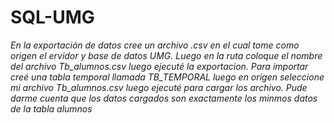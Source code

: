 # SQL-UMG
*En la exportación de datos cree un archivo .csv en el cual tome  como origen el ervidor y base de datos UMG.*
*Luego en la ruta coloque el nombre del archivo Tb_alumnos.csv*
*luego ejecuté la exportacion.*
*Para importar creé una tabla temporal llamada TB_TEMPORAL*
*luego en origen seleccione mi archivo Tb_alumnos.csv*
*luego ejecuté para cargar los archivo.*
*Pude darme cuenta que los datos cargados son exactamente los minmos datos de la tabla alumnos*
